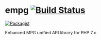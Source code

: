 # empg [![Build Status](https://travis-ci.org/cyveros/empg.svg?branch=master)](https://travis-ci.org/cyveros/empg)

[![Packagist](https://img.shields.io/packagist/dt/empg/empg.svg)](https://packagist.org/packages/empg/empg)

Enhanced MPG unified API library for PHP 7.x
